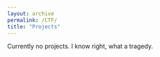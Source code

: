 ```yaml
---
layout: archive
permalink: /CTF/
title: "Projects"
---
```


Currently no projects. I know right, what a tragedy.

